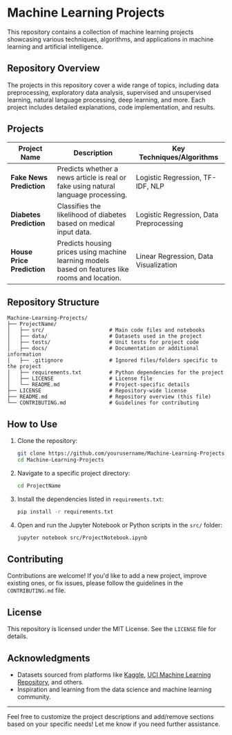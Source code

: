 # Machine Learning Projects

This repository contains a collection of machine learning projects showcasing various techniques, algorithms, and applications in machine learning and artificial intelligence.

## Repository Overview

The projects in this repository cover a wide range of topics, including data preprocessing, exploratory data analysis, supervised and unsupervised learning, natural language processing, deep learning, and more. Each project includes detailed explanations, code implementation, and results.

## Projects

| **Project Name**               | **Description**                                                                                 | **Key Techniques/Algorithms**          |
|---------------------------------|------------------------------------------------------------------------------------------------|----------------------------------------|
| **Fake News Prediction**        | Predicts whether a news article is real or fake using natural language processing.             | Logistic Regression, TF-IDF, NLP       |
| **Diabetes Prediction**         | Classifies the likelihood of diabetes based on medical input data.                             | Logistic Regression, Data Preprocessing|
| **House Price Prediction**      | Predicts housing prices using machine learning models based on features like rooms and location.| Linear Regression, Data Visualization  |


## Repository Structure

```
Machine-Learning-Projects/
├── ProjectName/
│   ├── src/                     # Main code files and notebooks
│   ├── data/                    # Datasets used in the project
│   ├── tests/                   # Unit tests for project code
│   ├── docs/                    # Documentation or additional information
│   ├── .gitignore               # Ignored files/folders specific to the project
│   ├── requirements.txt         # Python dependencies for the project
│   ├── LICENSE                  # License file
│   └── README.md                # Project-specific details
├── LICENSE                      # Repository-wide license
├── README.md                    # Repository overview (this file)
└── CONTRIBUTING.md              # Guidelines for contributing
```

## How to Use

1. Clone the repository:
   ```bash
   git clone https://github.com/yourusername/Machine-Learning-Projects.git
   cd Machine-Learning-Projects
   ```

2. Navigate to a specific project directory:
   ```bash
   cd ProjectName
   ```

3. Install the dependencies listed in `requirements.txt`:
   ```bash
   pip install -r requirements.txt
   ```

4. Open and run the Jupyter Notebook or Python scripts in the `src/` folder:
   ```bash
   jupyter notebook src/ProjectNotebook.ipynb
   ```

## Contributing

Contributions are welcome! If you'd like to add a new project, improve existing ones, or fix issues, please follow the guidelines in the `CONTRIBUTING.md` file.

## License

This repository is licensed under the MIT License. See the `LICENSE` file for details.

## Acknowledgments

- Datasets sourced from platforms like [Kaggle](https://www.kaggle.com), [UCI Machine Learning Repository](https://archive.ics.uci.edu/ml/index.php), and others.
- Inspiration and learning from the data science and machine learning community.

---

Feel free to customize the project descriptions and add/remove sections based on your specific needs! Let me know if you need further assistance.
